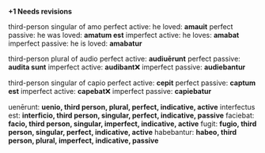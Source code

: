 **+1 Needs revisions**


third-person singular of amo
perfect active: he loved: **amauit**
perfect passive: he was loved: **amatum est** 
imperfect active: he loves: **amabat**
imperfect passive: he is loved: **amabatur**

third-person plural of audio
perfect active: **audiuērunt**
perfect passive: **audita sunt**
imperfect active: **audibant**❌
imperfect passive: **audiebantur**

third-person singular of capio
perfect active: **cepit**
perfect passive: **captum est**
imperfect active: **capebat**❌
imperfect passive: **capiebatur**

uenērunt: **uenio, third person, plural, perfect, indicative, active**
interfectus est: **interficio, third person, singular, perfect, indicative, passive**
faciebat: **facio, third person, singular, imperfect, indicative, active**
fugit: **fugio, third person, singular, perfect, indicative, active**
habebantur: **habeo, third person, plural, imperfect, indicative, passive**

